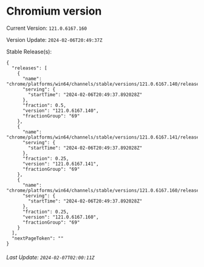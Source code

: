 # Chromium version

Current Version: `121.0.6167.160`

Version Update: `2024-02-06T20:49:37Z`

Stable Release(s):
```
{
  "releases": [
    {
      "name": "chrome/platforms/win64/channels/stable/versions/121.0.6167.140/releases/1707252577",
      "serving": {
        "startTime": "2024-02-06T20:49:37.892028Z"
      },
      "fraction": 0.5,
      "version": "121.0.6167.140",
      "fractionGroup": "69"
    },
    {
      "name": "chrome/platforms/win64/channels/stable/versions/121.0.6167.141/releases/1707252577",
      "serving": {
        "startTime": "2024-02-06T20:49:37.892028Z"
      },
      "fraction": 0.25,
      "version": "121.0.6167.141",
      "fractionGroup": "69"
    },
    {
      "name": "chrome/platforms/win64/channels/stable/versions/121.0.6167.160/releases/1707252577",
      "serving": {
        "startTime": "2024-02-06T20:49:37.892028Z"
      },
      "fraction": 0.25,
      "version": "121.0.6167.160",
      "fractionGroup": "69"
    }
  ],
  "nextPageToken": ""
}
```

###### Last Update: `2024-02-07T02:00:11Z`
        